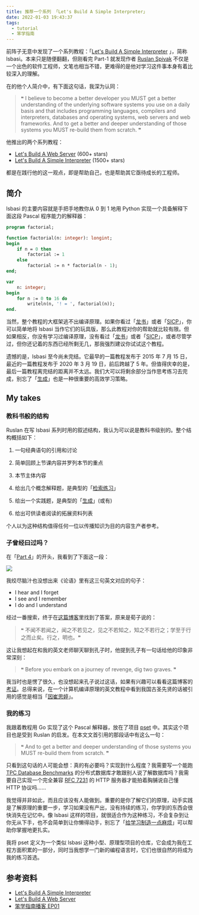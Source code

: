 ```yaml
---
title: 推荐一个系列 「Let's Build A Simple Interpreter」
date: 2022-01-03 19:43:37
tags:
  - tutorial
  - 笨学指南
---
```


前阵子无意中发现了一个系列教程：「[Let's Build A Simple Interpreter](https://github.com/rspivak/lsbasi) 」，简称 lsbasi。本来只是随便翻翻，但刚看完 Part-1 就发现作者 [Ruslan Spivak](https://ruslanspivak.com/pages/about/) 不仅是一个出色的软件工程师，文笔也相当不错，更难得的是他对学习这件事本身有着比较深入的理解。

<!-- more -->

在的他个人简介中，有下面这句话，我深为认同：

> ❝ I believe to become a better developer you MUST get a better understanding of the underlying software systems you use on a daily basis and that includes programming languages, compilers and interpreters, databases and operating systems, web servers and web frameworks. And to get a better and deeper understanding of those systems you MUST re-build them from scratch. ❞

他推出的两个系列教程：

* [Let's Build A Web Server](https://github.com/rspivak/lsbaws) (600+ stars)
* [Let's Build A Simple Interpreter](https://github.com/rspivak/lsbasi) (1500+ stars)

都是在践行他的这一观点，即是帮助自己，也是帮助其它亟待成长的工程师。

## 简介

lsbasi 的主要内容就是手把手地教你从 0 到 1 地用 Python 实现一个具备解释下面这段 Pascal 程序能力的解释器：

```pascal
program factorial;

function factorial(n: integer): longint;
begin
    if n = 0 then
        factorial := 1
    else
        factorial := n * factorial(n - 1);
end;

var
    n: integer;
begin
    for n := 0 to 16 do
        writeln(n, '! = ', factorial(n));
end.
```

当然，整个教程的大框架逃不出编译原理。如果你看过「[龙书]((https://g.co/kgs/8wBfZM))」或者「[SICP](https://g.co/kgs/a2yikp)」，你可以简单地将 lsbasi 当作它们的玩具版，那么此教程对你的帮助就比较有限。但如果相反，你没有学习过编译原理，没有看过「[龙书]((https://g.co/kgs/8wBfZM))」或者「[SICP](https://g.co/kgs/a2yikp)」，或者尽管学过，但你还记着的东西已经所剩无几，那我强烈建议你试试这个教程。

遗憾的是，lsbasi 至今尚未完结。它最早的一篇教程发布于 2015 年 7 月 15 日，最近的一篇教程发布于 2020 年 3 月 19 日，前后跨越了 5 年。但值得庆幸的是，最后一篇教程离完结的距离并不太远。我们大可以将剩余部分当作思考练习去完成，别忘了「[生成](https://zhenghe-md.github.io/nerds-docs/docs/plan/metacognition/strategies/#%E7%94%9F%E6%88%90)」也是一种很重要的高效学习策略。

## My takes

### 教科书般的结构

Ruslan 在写 lsbasi 系列时用的叙述结构，我认为可以说是教科书级别的。整个结构概括如下：

1. 一句经典语句的引用和讨论

2. 简单回顾上节课内容并罗列本节的重点
3. 本节主体内容
4. 给出几个概念解释题，是典型的「[检索练习](https://zhenghe-md.github.io/nerds-docs/docs/plan/metacognition/strategies/#%E6%A3%80%E7%B4%A2%E7%BB%83%E4%B9%A0)」
5. 给出一个实践题，是典型的「[生成](https://zhenghe-md.github.io/nerds-docs/docs/plan/metacognition/strategies/#%E7%94%9F%E6%88%90)」(或有)
6. 给出可供读者阅读的拓展资料列表

个人以为这种结构值得任何一位以传播知识为目的内容生产者参考。

### 子曾经曰过吗？

在「[Part 4](https://ruslanspivak.com/lsbasi-part4/)」的开头，我看到了下面这一段：

![](./confucious-said.png)

我绞尽脑汁也没想出来《论语》里有这三句英文对应的句子：

* I hear and I forget
* I see and I remember
* I do and I understand

经过一番搜索，终于在[这篇博客](http://francesfu.blogspot.com/2011/05/teachers-corner.html)里找到了答案，原来是荀子说的：

> ❝ 不闻不若闻之，闻之不若见之，见之不若知之，知之不若行之；学至于行之而止矣。行之，明也。❞

这让我想起在和我的英文老师聊天聊到孔子时，他提到孔子有一句话给他的印象非常深刻：

> ❝ Before you embark on a journey of revenge, dig two graves. ❞

我当时也是愣了很久，也没想起来孔子说过这话，如果有兴趣可以看看这篇博客的[考证](https://www.xuexx.com/archives/5063)。总得来说，在一个计算机编译原理的英文教程中看到我国古圣先贤的话被引用的感觉是相当「[因崔思婷](https://zhidao.baidu.com/question/554470084388892812.html)」。

### 我的练习

我跟着教程用 Go 实现了这个 Pascal 解释器，放在了项目 [pset](https://github.com/ZhengHe-MD/pset) 中。其实这个项目也是受到 Ruslan 的启发。在本文文首引用的那段话中有这么一句：

> ❝ And to get a better and deeper understanding of those systems you MUST re-build them from scratch. ❞

只看到这句话的人可能会想：真的有必要吗？实现到什么程度？我需要写一个能跑 [TPC Database Benchmarks](http://tpc.org/information/benchmarks5.asp) 的分布式数据库才敢跟别人说了解数据库吗？我需要自己实现一个完全兼容 [RFC 7231](https://datatracker.ietf.org/doc/html/rfc7231) 的 HTTP 服务器才能拍着胸脯说自己懂 HTTP 协议吗……

我觉得并非如此，而且应该没有人能做到。重要的是你了解它们的原理，动手实践是了解原理的重要一步，学习如果没有产出，没有持续的练习，你学到的东西会很快消失在记忆中。像  lsbasi 这样的项目，就很适合作为这种练习，不会复杂到让你无从下手，也不会简单到让你懒得动手，别忘了「[给学习制造一点麻烦](https://zhenghe-md.github.io/nerds-docs/docs/plan/solution/promotion/podcasts/make-it-stick/#%E7%BB%99%E5%AD%A6%E4%B9%A0%E5%88%B6%E9%80%A0%E4%B8%80%E7%82%B9%E9%BA%BB%E7%83%A6)」可以帮助你掌握地更扎实。

我将 pset 定义为一个类似 lsbasi 这种小型、原理型项目的仓库，它会成为我在工程方面积累的一部分，同时当我想学一门新的编程语言时，它们也很自然的将成为我的练习首选。

## 参考资料

* [Let's Build A Simple Interpreter](https://github.com/rspivak/lsbasi)
* [Let's Build A Web Server](https://github.com/rspivak/lsbaws)
* [笨学指南播客 EP01](https://zhenghe-md.github.io/nerds-docs/docs/plan/solution/promotion/podcasts/make-it-stick/)

